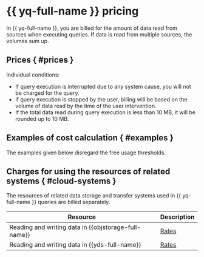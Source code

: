 # {{ yq-full-name }} pricing

In {{ yq-full-name }}, you are billed for the amount of data read from sources when executing queries. If data is read from multiple sources, the volumes sum up.

## Prices { #prices }




Individual conditions:
- If query execution is interrupted due to any system cause, you will not be charged for the query.
- If query execution is stopped by the user, billing will be based on the volume of data read by the time of the user intervention.
- If the total data read during query execution is less than 10 MB, it will be rounded up to 10 MB.


## Examples of cost calculation { #examples }

The examples given below disregard the free usage thresholds.




## Charges for using the resources of related systems { #cloud-systems }

The resources of related data storage and transfer systems used in {{ yq-full-name }} queries are billed separately.

|Resource|Description|
|--------|-----------|
|Reading and writing data in {{objstorage-full-name}}|[Rates](../storage/pricing.md)|
|Reading and writing data in {{yds-full-name}}|[Rates](../data-streams/pricing.md)|
